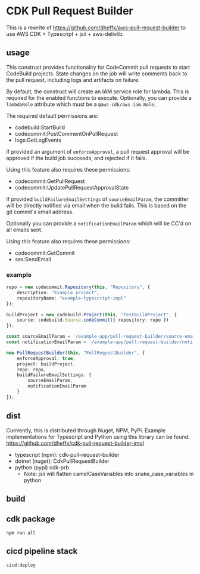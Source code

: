 # CDK Pull Request Builder

This is a rewrite of https://github.com/dheffx/aws-pull-request-builder to use AWS CDK + Typescript + jsii + aws-delivlib.

## usage

This construct provides functionality for CodeCommit pull requests to start CodeBuild projects. State changes on the job will write comments back to the pull request, including logs and artifacts on failure.

By default, the construct will create an IAM service role for lambda. This is required for the enabled functions to execute. Optionally, you can provide a `lambdaRole` attribute which must be a `@aws-cdk/aws-iam.Role`.

The required default permissions are:

- codebuild:StartBuild
- codecommit:PostCommentOnPullRequest
- logs:GetLogEvents

If provided an argument of `enforceApproval`, a pull request approval will be approved if the build job succeeds, and rejected if it fails.

Using this feature also requires these permissions:

- codecommit:GetPullRequest
- codecommit:UpdatePullRequestApprovalState

If provided `buildFailureEmailSettings` of `sourceEmailParam`, the committer will be directly notified via email when the build fails. This is based on the git commit's email address.

Optionally you can provide a `notificationEmailParam` which will be CC'd on all emails sent.

Using this feature also requires these permissions:

- codecommit:GetCommit
- ses:SendEmail

### example

```typescript
repo = new codecommit.Repository(this, "Repository", {
    description: "Example project",
    repositoryName: "example-typescript-impl"
});

buildProject = new codebuild.Project(this, "TestBuildProject", {
    source: codebuild.Source.codeCommit({ repository: repo })
});

const sourceEmailParam = '/example-app/pull-request-builder/source-email';
const notificationEmailParam = '/example-app/pull-request-builder/notification-email';

new PullRequestBuilder(this, "PullRequestBuilder", {
    enforceApproval: true,
    project: buildProject,
    repo: repo,
    buildFailureEmailSettings: {
        sourceEmailParam,
        notificationEmailParam
    }
});
```

## dist

Currrently, this is distributed through Nuget, NPM, PyPi. Example implementations for Typescript and Python using this library can be found:
https://github.com/dheffx/cdk-pull-request-builder-impl

- typescript (npm): cdk-pull-request-builder
- dotnet (nuget): CdkPullRequestBuilder
- python (pypi) cdk-prb
    - Note: jsii will flatten camelCaseVariables into snake_case_variables in python

## build

## cdk package

```shell
npm run all
```

## cicd pipeline stack

```shell
cicd:deploy
```
